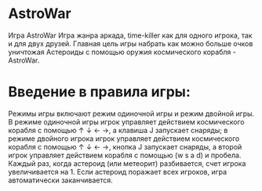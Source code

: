 # AstroWar

Игра AstroWar
Игра жанра аркада, time-killer как для одного игрока, так и для двух друзей. Главная цель игры набрать как можно больше очков уничтожая Астероиды с помощью оружия космического корабля - AstroWar.
# Введение в правила игры:
Режимы игры включают режим одиночной игры и режим двойной игры.
В режиме одиночной игры игрок управляет действием космического корабля с помощью ↑ ↓ ← →, а клавиша J запускает снаряды; в режиме двойного игрока игрок управляет действием космического корабля с помощью ↑ ↓ ← →, кнопка J запускает снаряды, а второй игрок управляет действием корабля с помощью (w s a d) и пробела. Каждый раз, когда астероид (или метеорит) разбивается, счет игрока увеличивается на 1. Если астероид поражает всех игроков, игра автоматически заканчивается.
